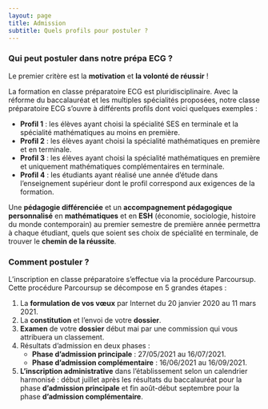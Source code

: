 ```yaml
---
layout: page
title: Admission
subtitle: Quels profils pour postuler ?
---
```


### Qui peut postuler dans notre prépa ECG ?

Le premier critère est la **motivation** et **la volonté de réussir** ! 

La formation en classe préparatoire ECG est pluridisciplinaire. Avec la réforme du baccalauréat et les multiples spécialités proposées, notre classe préparatoire ECG s’ouvre à différents profils dont voici quelques exemples :

- **Profil 1** : les élèves ayant choisi la spécialité SES en terminale et la spécialité mathématiques au moins en première. 
- **Profil 2** : les élèves ayant choisi la spécialité mathématiques en première et en terminale.
- **Profil 3** : les élèves ayant choisi la spécialité mathématiques en première et uniquement mathématiques complémentaires en terminale.
- **Profil 4** : les étudiants ayant réalisé une année d’étude dans l’enseignement supérieur dont le profil correspond aux exigences de la formation.

Une **pédagogie différenciée** et un **accompagnement pédagogique personnalisé** en **mathématiques** et en **ESH** (économie, sociologie, histoire du monde contemporain) au premier semestre de première année permettra à chaque étudiant, quels que soient ses choix de spécialité en terminale, de trouver le **chemin de la réussite**. 

### Comment postuler ? ###

L’inscription en classe préparatoire s’effectue via la procédure Parcoursup. Cette procédure Parcoursup se décompose en 5 grandes étapes :

1. La **formulation de vos vœux** par Internet du 20 janvier 2020 au 11 mars 2021.
1. La **constitution** et l’envoi de votre **dossier**.
1.  **Examen** de votre **dossier** début mai par une commission qui vous attribuera un classement.
1.  Résultats d’admission en deux phases :
    - **Phase d’admission principale** : 27/05/2021 au 16/07/2021.
    - **Phase d’admission complémentaire** : 16/06/2021 au 16/09/2021.
1. **L’inscription administrative** dans l’établissement selon un calendrier harmonisé : début juillet après les résultats du baccalauréat pour la phase **d’admission principale** et fin août-début septembre pour la phase **d’admission complémentaire**.
